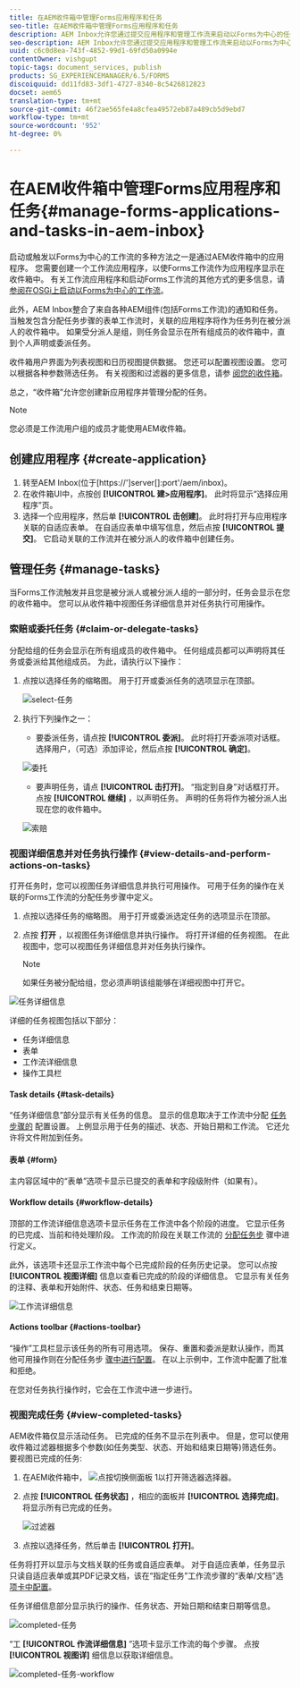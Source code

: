 ```yaml
---
title: 在AEM收件箱中管理Forms应用程序和任务
seo-title: 在AEM收件箱中管理Forms应用程序和任务
description: AEM Inbox允许您通过提交应用程序和管理工作流来启动以Forms为中心的任务。
seo-description: AEM Inbox允许您通过提交应用程序和管理工作流来启动以Forms为中心的任务。
uuid: c6c0d8ea-743f-4852-99d1-69fd50a0994e
contentOwner: vishgupt
topic-tags: document_services, publish
products: SG_EXPERIENCEMANAGER/6.5/FORMS
discoiquuid: dd11fd83-3df1-4727-8340-8c5426812823
docset: aem65
translation-type: tm+mt
source-git-commit: 46f2ae565fe4a8cfea49572eb87a489cb5d9ebd7
workflow-type: tm+mt
source-wordcount: '952'
ht-degree: 0%

---
```



# 在AEM收件箱中管理Forms应用程序和任务{#manage-forms-applications-and-tasks-in-aem-inbox}

启动或触发以Forms为中心的工作流的多种方法之一是通过AEM收件箱中的应用程序。 您需要创建一个工作流应用程序，以使Forms工作流作为应用程序显示在收件箱中。 有关工作流应用程序和启动Forms工作流的其他方式的更多信息，请 [参阅在OSGi上启动以Forms为中心的工作流](../../forms/using/aem-forms-workflow.md#launch)。

此外，AEM Inbox整合了来自各种AEM组件(包括Forms工作流)的通知和任务。 当触发包含分配任务步骤的表单工作流时，关联的应用程序将作为任务列在被分派人的收件箱中。 如果受分派人是组，则任务会显示在所有组成员的收件箱中，直到个人声明或委派任务。

收件箱用户界面为列表视图和日历视图提供数据。 您还可以配置视图设置。 您可以根据各种参数筛选任务。 有关视图和过滤器的更多信息，请参 [阅您的收件箱](/help/sites-authoring/inbox.md)。

总之，“收件箱”允许您创建新应用程序并管理分配的任务。

>[!NOTE]
>
>您必须是工作流用户组的成员才能使用AEM收件箱。

## 创建应用程序 {#create-application}

1. 转至AEM Inbox(位于[https://&#39;]server[]:port&#39;/aem/inbox)。
1. 在收件箱UI中，点按创 **[!UICONTROL 建>应用程序]**。 此时将显示“选择应用程序”页。
1. 选择一个应用程序，然后单 **[!UICONTROL 击创建]**。 此时将打开与应用程序关联的自适应表单。 在自适应表单中填写信息，然后点按 **[!UICONTROL 提交]**。 它启动关联的工作流并在被分派人的收件箱中创建任务。

## 管理任务 {#manage-tasks}

当Forms工作流触发并且您是被分派人或被分派人组的一部分时，任务会显示在您的收件箱中。 您可以从收件箱中视图任务详细信息并对任务执行可用操作。

### 索赔或委托任务 {#claim-or-delegate-tasks}

分配给组的任务会显示在所有组成员的收件箱中。 任何组成员都可以声明将其任务或委派给其他组成员。 为此，请执行以下操作：

1. 点按以选择任务的缩略图。 用于打开或委派任务的选项显示在顶部。

   ![select-任务](assets/select-task.png)

1. 执行下列操作之一：

   * 要委派任务，请点按 **[!UICONTROL 委派]**。 此时将打开委派项对话框。 选择用户，（可选）添加评论，然后点按 **[!UICONTROL 确定]**。

   ![委托](assets/delegate.png)

   * 要声明任务，请点 **[!UICONTROL 击打开]**。 “指定到自身”对话框打开。 点按 **[!UICONTROL 继续]** ，以声明任务。 声明的任务将作为被分派人出现在您的收件箱中。

   ![索赔](assets/claim.png)

### 视图详细信息并对任务执行操作 {#view-details-and-perform-actions-on-tasks}

打开任务时，您可以视图任务详细信息并执行可用操作。 可用于任务的操作在关联的Forms工作流的分配任务步骤中定义。

1. 点按以选择任务的缩略图。 用于打开或委派选定任务的选项显示在顶部。
1. 点按 **打开** ，以视图任务详细信息并执行操作。 将打开详细的任务视图。 在此视图中，您可以视图任务详细信息并对任务执行操作。

   >[!NOTE]
   >
   >如果任务被分配给组，您必须声明该组能够在详细视图中打开它。

![任务详细信息](assets/task-details.png)

详细的任务视图包括以下部分：

* 任务详细信息
* 表单
* 工作流详细信息
* 操作工具栏

#### Task details {#task-details}

“任务详细信息”部分显示有关任务的信息。 显示的信息取决于工作流中分配 [任务步骤的](/help/sites-developing/workflows-step-ref.md) 配置设置。 上例显示用于任务的描述、状态、开始日期和工作流。 它还允许将文件附加到任务。

#### 表单 {#form}

主内容区域中的“表单”选项卡显示已提交的表单和字段级附件（如果有）。

#### Workflow details {#workflow-details}

顶部的工作流详细信息选项卡显示任务在工作流中各个阶段的进度。 它显示任务的已完成、当前和待处理阶段。 工作流的阶段在关联工作流的 [分配任务步](/help/sites-developing/workflows-step-ref.md) 骤中进行定义。

此外，该选项卡还显示工作流中每个已完成阶段的任务历史记录。 您可以点按 **[!UICONTROL 视图详细]** 信息以查看已完成的阶段的详细信息。 它显示有关任务的注释、表单和开始附件、状态、任务和结束日期等。

![工作流详细信息](assets/workflow-details.png)

#### Actions toolbar {#actions-toolbar}

“操作”工具栏显示该任务的所有可用选项。 保存、重置和委派是默认操作，而其他可用操作则在分配任务步 [骤中进行配置](/help/sites-developing/workflows-step-ref.md)。 在以上示例中，工作流中配置了批准和拒绝。

在您对任务执行操作时，它会在工作流中进一步进行。

### 视图完成任务 {#view-completed-tasks}

AEM收件箱仅显示活动任务。 已完成的任务不显示在列表中。 但是，您可以使用收件箱过滤器根据多个参数(如任务类型、状态、开始和结束日期等)筛选任务。 要视图已完成的任务:

1. 在AEM收件箱中， ![点按切换侧面板](assets/toggle-side-panel1.png) 1以打开筛选器选择器。
1. 点按 **[!UICONTROL 任务状态]** ，相应的面板并 **[!UICONTROL 选择完成]**。 将显示所有已完成的任务。

   ![过滤器](assets/filter.png)

1. 点按以选择任务，然后单击 **[!UICONTROL 打开]**。

任务将打开以显示与文档关联的任务或自适应表单。 对于自适应表单，任务显示只读自适应表单或其PDF记录文档，该在“指定任务”工作流步骤的“表单/文档”选 [项卡中配置](/help/sites-developing/workflows-step-ref.md)。

任务详细信息部分显示执行的操作、任务状态、开始日期和结束日期等信息。

![completed-任务](assets/completed-task.png)

“工 **[!UICONTROL 作流详细信息]** ”选项卡显示工作流的每个步骤。 点按 **[!UICONTROL 视图详]** 细信息以获取详细信息。

![completed-任务-workflow](assets/completed-task-workflow.png)


